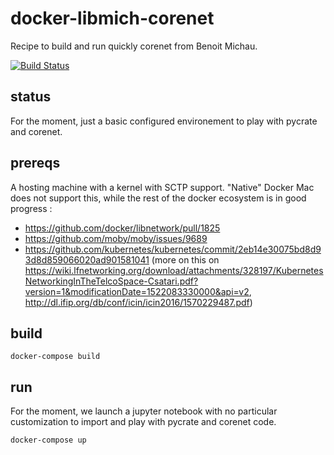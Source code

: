 # docker-libmich-corenet
Recipe to build and run quickly corenet from Benoit Michau. 

[![Build Status](https://travis-ci.org/ravens/docker-libmich-corenet.svg?branch=master)](https://travis-ci.org/ravens/docker-libmich-corenet)

## status

For the moment, just a basic configured environement to play with pycrate and corenet.

## prereqs

A hosting machine with a kernel with SCTP support. "Native" Docker Mac does not support this, while the rest of the docker ecosystem is in good progress :
* https://github.com/docker/libnetwork/pull/1825
* https://github.com/moby/moby/issues/9689
* https://github.com/kubernetes/kubernetes/commit/2eb14e30075bd8d93d8d859066020ad901581041 (more on this on https://wiki.lfnetworking.org/download/attachments/328197/KubernetesNetworkingInTheTelcoSpace-Csatari.pdf?version=1&modificationDate=1522083330000&api=v2, http://dl.ifip.org/db/conf/icin/icin2016/1570229487.pdf)

## build

```
docker-compose build
```

## run 

For the moment, we launch a jupyter notebook with no particular customization to import and play with pycrate and corenet code.

```
docker-compose up
```

